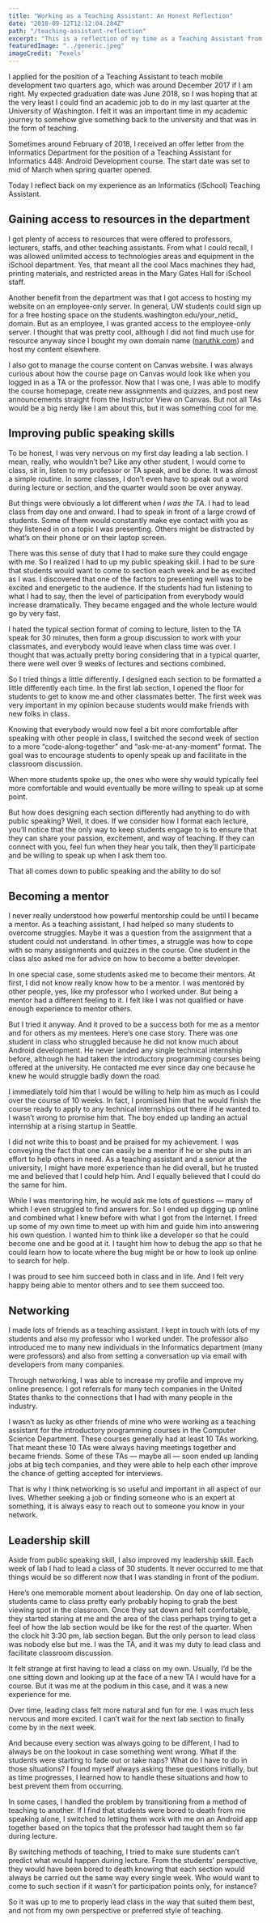 ```yaml
---
title: "Working as a Teaching Assistant: An Honest Reflection"
date: "2018-09-12T12:12:04.284Z"
path: "/teaching-assistant-reflection"
excerpt: "This is a reflection of my time as a Teaching Assistant from March 2018 to June 2018 when I taught Android Development under Ted Neward, an iSchool lecturer."
featuredImage: "../generic.jpeg"
imageCredit: 'Pexels'
---
```


I applied for the position of a Teaching Assistant to teach mobile development two quarters ago, which was around December 2017 if I am right. My expected graduation date was June 2018, so I was hoping that at the very least I could find an academic job to do in my last quarter at the University of Washington. I felt it was an important time in my academic journey to somehow give something back to the university and that was in the form of teaching.

Sometimes around February of 2018, I received an offer letter from the Informatics Department for the position of a Teaching Assistant for Informatics 448: Android Development course. The start date was set to mid of March when spring quarter opened.

Today I reflect back on my experience as an Informatics (iSchool) Teaching Assistant.

## Gaining access to resources in the department

I got plenty of access to resources that were offered to professors, lecturers, staffs, and other teaching assistants. From what I could recall, I was allowed unlimited access to technologies areas and equipment in the iSchool department. Yes, that meant all the cool Macs machines they had, printing materials, and restricted areas in the Mary Gates Hall for iSchool staff.

Another benefit from the department was that I got access to hosting my website on an employee-only server. In general, UW students could sign up for a free hosting space on the students.washington.edu/your_netid_ domain. But as an employee, I was granted access to the employee-only server. I thought that was pretty cool, although I did not find much use for resource anyway since I bought my own domain name ([naruthk.com](naruthk.com)) and host my content elsewhere.

I also got to manage the course content on Canvas website. I was always curious about how the course page on Canvas would look like when you logged in as a TA or the professor. Now that I was one, I was able to modify the course homepage, create new assignments and quizzes, and post new announcements straight from the Instructor View on Canvas. But not all TAs would be a big nerdy like I am about this, but it was something cool for me.

## Improving public speaking skills

To be honest, I was very nervous on my first day leading a lab section. I mean, really, who wouldn’t be? Like any other student, I would come to class, sit in, listen to my professor or TA speak, and be done. It was almost a simple routine. In some classes, I don’t even have to speak out a word during lecture or section, and the quarter would soon be over anyway.

But things were obviously a lot different when _I was the TA_. I had to lead class from day one and onward. I had to speak in front of a large crowd of students. Some of them would constantly make eye contact with you as they listened in on a topic I was presenting. Others might be distracted by what’s on their phone or on their laptop screen.

There was this sense of duty that I had to make sure they could engage with me. So I realized I had to up my public speaking skill. I had to be sure that students would want to come to section each week and be as excited as I was. I discovered that one of the factors to presenting well was to be excited and energetic to the audience. If the students had fun listening to what I had to say, then the level of participation from everybody would increase dramatically. They became engaged and the whole lecture would go by very fast.

I hated the typical section format of coming to lecture, listen to the TA speak for 30 minutes, then form a group discussion to work with your classmates, and everybody would leave when class time was over. I thought that was actually pretty boring considering that in a typical quarter, there were well over 9 weeks of lectures and sections combined.

So I tried things a little differently. I designed each section to be formatted a little differently each time. In the first lab section, I opened the floor for students to get to know me and other classmates better. The first week was very important in my opinion because students would make friends with new folks in class. 

Knowing that everybody would now feel a bit more comfortable after speaking with other people in class, I switched the second week of section to a more “code-along-together” and “ask-me-at-any-moment” format. The goal was to encourage students to openly speak up and facilitate in the classroom discussion. 

When more students spoke up, the ones who were shy would typically feel more comfortable and would eventually be more willing to speak up at some point.

But how does designing each section differently had anything to do with public speaking? Well, it does. If we consider how I format each lecture, you’ll notice that the only way to keep students engage to is to ensure that they can share your passion, excitement, and way of teaching. If they can connect with you, feel fun when they hear you talk, then they’ll participate and be willing to speak up when I ask them too.

That all comes down to public speaking and the ability to do so! 

## Becoming a mentor

I never really understood how powerful mentorship could be until I became a mentor. As a teaching assistant, I had helped so many students to overcome struggles. Maybe it was a question from the assignment that a student could not understand. In other times, a struggle was how to cope with so many assignments and quizzes in the course. One student in the class also asked me for advice on how to become a better developer.

In one special case, some students asked me to become their mentors. At first, I did not know really know how to be a mentor. I was mentored by other people, yes, like my professor who I worked under. But being a mentor had a different feeling to it. I felt like I was not qualified or have enough experience to mentor others.

But I tried it anyway. And it proved to be a success both for me as a mentor and for others as my mentees. Here’s one case story. There was one student in class who struggled because he did not know much about Android development. He never landed any single technical internship before, although he had taken the introductory programming courses being offered at the university. He contacted me ever since day one because he knew he would struggle badly down the road.

I immediately told him that I would be willing to help him as much as I could over the course of 10 weeks. In fact, I promised him that he would finish the course ready to apply to any technical internships out there if he wanted to. I wasn’t wrong to promise him that. The boy ended up landing an actual internship at a rising startup in Seattle.

I did not write this to boast and be praised for my achievement. I was conveying the fact that one can easily be a mentor if he or she puts in an effort to help others in need. As a teaching assistant and a senior at the university, I might have more experience than he did overall, but he trusted me and believed that I could help him. And I equally believed that I could do the same for him.

While I was mentoring him, he would ask me lots of questions — many of which I even struggled to find answers for. So I ended up digging up online and combined what I knew before with what I got from the Internet. I freed up some of my own time to meet up with him and guide him into answering his own question. I wanted him to think like a developer so that he could become one and be good at it. I taught him how to debug the app so that he could learn how to locate where the bug might be or how to look up online to search for help.

I was proud to see him succeed both in class and in life. And I felt very happy being able to mentor others and to see them succeed too.

## Networking

I made lots of friends as a teaching assistant. I kept in touch with lots of my students and also my professor who I worked under. The professor also introduced me to many new individuals in the Informatics department (many were professors) and also from setting a conversation up via email with developers from many companies.

Through networking, I was able to increase my profile and improve my online presence. I got referrals for many tech companies in the United States thanks to the connections that I had with many people in the industry.

I wasn’t as lucky as other friends of mine who were working as a teaching assistant for the introductory programming courses in the Computer Science Department. These courses generally had at least 10 TAs working. That meant these 10 TAs were always having meetings together and became friends. Some of these TAs — maybe all — soon ended up landing jobs at big tech companies, and they were able to help each other improve the chance of getting accepted for interviews.

That is why I think networking is so useful and important in all aspect of our lives. Whether seeking a job or finding someone who is an expert at something, it is always easy to reach out to someone you know in your network.

## Leadership skill

Aside from public speaking skill, I also improved my leadership skill. Each week of lab I had to lead a class of 30 students. It never occurred to me that things would be so different now that I was standing in front of the podium.

Here’s one memorable moment about leadership. On day one of lab section, students came to class pretty early probably hoping to grab the best viewing spot in the classroom. Once they sat down and felt comfortable, they started staring at me and the area of the class perhaps trying to get a feel of how the lab section would be like for the rest of the quarter. When the clock hit 3:30 pm, lab section began. But the only person to lead class was nobody else but me. I was the TA, and it was my duty to lead class and facilitate classroom discussion.

It felt strange at first having to lead a class on my own. Usually, I’d be the one sitting down and looking up at the face of a new TA I would have for a course. But it was me at the podium in this case, and it was a new experience for me.

Over time, leading class felt more natural and fun for me. I was much less nervous and more excited. I can’t wait for the next lab section to finally come by in the next week.

And because every section was always going to be different, I had to always be on the lookout in case something went wrong. What if the students were starting to fade out or take naps? What do I have to do in those situations? I found myself always asking these questions initially, but as time progresses, I learned how to handle these situations and how to best prevent them from occurring. 

In some cases, I handled the problem by transitioning from a method of teaching to another. If I find that students were bored to death from me speaking alone, I switched to letting them work with me on an Android app together based on the topics that the professor had taught them so far during lecture. 

By switching methods of teaching, I tried to make sure students can’t predict what would happen during lecture. From the students’ perspective, they would have been bored to death knowing that each section would always be carried out the same way every single week. Who would want to come to such section if it wasn’t for participation points only, for instance? 

So it was up to me to properly lead class in the way that suited them best, and not from my own perspective or preferred style of teaching.